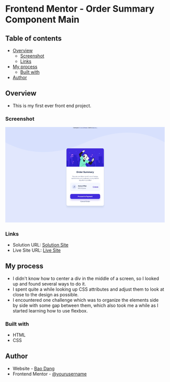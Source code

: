 # Frontend Mentor - Order Summary Component Main
## Table of contents

- [Overview](#overview)
  - [Screenshot](#screenshot)
  - [Links](#links)
- [My process](#my-process)
  - [Built with](#built-with)
- [Author](#author)

## Overview

- This is my first ever front end project.

### Screenshot

![Order Summary Component](./images/screenshot.jpg)

### Links

- Solution URL: [Solution Site](https://www.frontendmentor.io/solutions/eyeballed-mediocre-replicate-using-flexbox-no_P9t1mq)
- Live Site URL: [Live Site](https://weebao.github.io/order-summary-component-main/)

## My process

- I didn't know how to center a div in the middle of a screen, so I looked up and found several ways to do it.
- I spent quite a while looking up CSS attributes and adjust them to look at close to the design as possible.
- I encountered one challenge which was to organize the elements side by side with some gap between them, which also took me a while as I started learning how to use flexbox.

### Built with

- HTML
- CSS

## Author

- Website - [Bao Dang](https://github.com/weebao)
- Frontend Mentor - [@yourusername](https://www.frontendmentor.io/profile/weebao)
